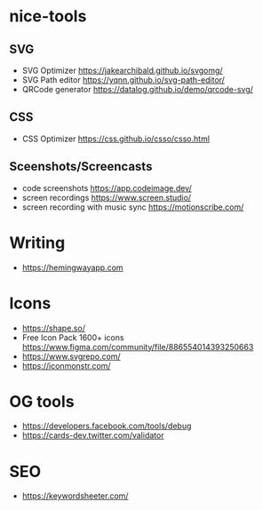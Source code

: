 # nice-tools


## SVG
- SVG Optimizer https://jakearchibald.github.io/svgomg/
- SVG Path editor https://yqnn.github.io/svg-path-editor/
- QRCode generator https://datalog.github.io/demo/qrcode-svg/

## CSS
- CSS Optimizer https://css.github.io/csso/csso.html


## Sceenshots/Screencasts
- code screenshots https://app.codeimage.dev/
- screen recordings https://www.screen.studio/
- screen recording with music sync https://motionscribe.com/

# Writing
- https://hemingwayapp.com

# Icons
- https://shape.so/
- Free Icon Pack 1600+ icons https://www.figma.com/community/file/886554014393250663
- https://www.svgrepo.com/
- https://iconmonstr.com/


# OG tools

- https://developers.facebook.com/tools/debug
- https://cards-dev.twitter.com/validator


# SEO

- https://keywordsheeter.com/
